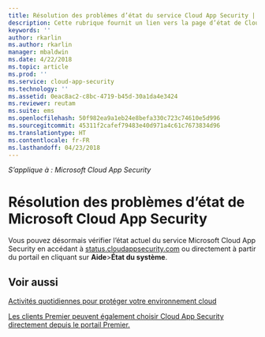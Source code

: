 ```yaml
---
title: Résolution des problèmes d’état du service Cloud App Security | Microsoft Docs
description: Cette rubrique fournit un lien vers la page d’état de Cloud App Security
keywords: ''
author: rkarlin
ms.author: rkarlin
manager: mbaldwin
ms.date: 4/22/2018
ms.topic: article
ms.prod: ''
ms.service: cloud-app-security
ms.technology: ''
ms.assetid: 0eac8ac2-c8bc-4719-b45d-30a1da4e3424
ms.reviewer: reutam
ms.suite: ems
ms.openlocfilehash: 50f982ea9a1eb24e8befa330c723c74610e5d996
ms.sourcegitcommit: 45311f2cafef79483e40d971a4c61c7673834d96
ms.translationtype: HT
ms.contentlocale: fr-FR
ms.lasthandoff: 04/23/2018
---
```

*S’applique à : Microsoft Cloud App Security*


# <a name="troubleshooting-microsoft--cloud-app-security-status"></a>Résolution des problèmes d’état de Microsoft Cloud App Security

Vous pouvez désormais vérifier l’état actuel du service Microsoft Cloud App Security en accédant à [status.cloudappsecurity.com](https://status.cloudappsecurity.com) ou directement à partir du portail en cliquant sur **Aide**>**État du système**. 

## <a name="see-also"></a>Voir aussi  
[Activités quotidiennes pour protéger votre environnement cloud](daily-activities-to-protect-your-cloud-environment.md)   

[Les clients Premier peuvent également choisir Cloud App Security directement depuis le portail Premier.](https://premier.microsoft.com/)  
  
  